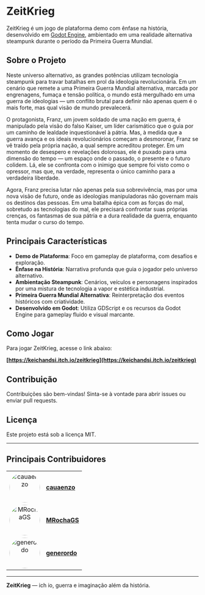 # ZeitKrieg

ZeitKrieg é um jogo de plataforma demo com ênfase na história, desenvolvido em [Godot Engine](https://godotengine.org/), ambientado em uma realidade alternativa steampunk durante o período da Primeira Guerra Mundial.

## Sobre o Projeto

Neste universo alternativo, as grandes potências utilizam tecnologia steampunk para travar batalhas em prol da ideologia revolucionária. Em um cenário que remete a uma Primeira Guerra Mundial alternativa, marcada por engrenagens, fumaça e tensão política, o mundo está mergulhado em uma guerra de ideologias — um conflito brutal para definir não apenas quem é o mais forte, mas qual visão de mundo prevalecerá.

O protagonista, Franz, um jovem soldado de uma nação em guerra, é manipulado pela visão do falso Kaiser, um líder carismático que o guia por um caminho de lealdade inquestionável à pátria. Mas, à medida que a guerra avança e os ideais revolucionários começam a desmoronar, Franz se vê traído pela própria nação, a qual sempre acreditou proteger. Em um momento de desespero e revelações dolorosas, ele é puxado para uma dimensão do tempo — um espaço onde o passado, o presente e o futuro colidem. Lá, ele se confronta com o inimigo que sempre foi visto como o opressor, mas que, na verdade, representa o único caminho para a verdadeira liberdade.

Agora, Franz precisa lutar não apenas pela sua sobrevivência, mas por uma nova visão de futuro, onde as ideologias manipuladoras não governam mais os destinos das pessoas. Em uma batalha épica com as forças do mal, sobretudo as tecnologias do mal, ele precisará confrontar suas próprias crenças, os fantasmas de sua pátria e a dura realidade da guerra, enquanto tenta mudar o curso do tempo.

## Principais Características

- **Demo de Plataforma**: Foco em gameplay de plataforma, com desafios e exploração.
- **Ênfase na História**: Narrativa profunda que guia o jogador pelo universo alternativo.
- **Ambientação Steampunk**: Cenários, veículos e personagens inspirados por uma mistura de tecnologia a vapor e estética industrial.
- **Primeira Guerra Mundial Alternativa**: Reinterpretação dos eventos históricos com criatividade.
- **Desenvolvido em Godot**: Utiliza GDScript e os recursos da Godot Engine para gameplay fluido e visual marcante.

## Como Jogar

Para jogar ZeitKrieg, acesse o link abaixo:

**[https://keichandsi.itch.io/zeitkrieg](https://keichandsi.itch.io/zeitkrieg)**

## Contribuição

Contribuições são bem-vindas! Sinta-se à vontade para abrir issues ou enviar pull requests.

## Licença

Este projeto está sob a licença MIT.

---

## Principais Contribuidores

<table>
  <tr>
    <td align="center" valign="middle">
      <a href="https://github.com/cauaenzo">
        <img src="https://avatars.githubusercontent.com/u/132605042?v=4" width="80" height="80" style="border-radius:50%; object-fit:cover;" alt="cauaenzo"/>
      </a>
    </td>
    <td><b><a href="https://github.com/cauaenzo">cauaenzo</a></b></td>
  </tr>
  <tr>
    <td align="center" valign="middle">
      <a href="https://github.com/MRochaGS">
        <img src="https://avatars.githubusercontent.com/u/160917555?v=4" width="80" height="80" style="border-radius:50%; object-fit:cover;" alt="MRochaGS"/>
      </a>
    </td>
    <td><b><a href="https://github.com/MRochaGS">MRochaGS</a></b></td>
  </tr>
  <tr>
    <td align="center" valign="middle">
      <a href="https://github.com/generordo">
        <img src="https://avatars.githubusercontent.com/u/118863895?v=4" width="80" height="80" style="border-radius:50%; object-fit:cover;" alt="generordo"/>
      </a>
    </td>
    <td><b><a href="https://github.com/generordo">generordo</a></b></td>
  </tr>
</table>

---

**ZeitKrieg** — ich io, guerra e imaginação além da história.
